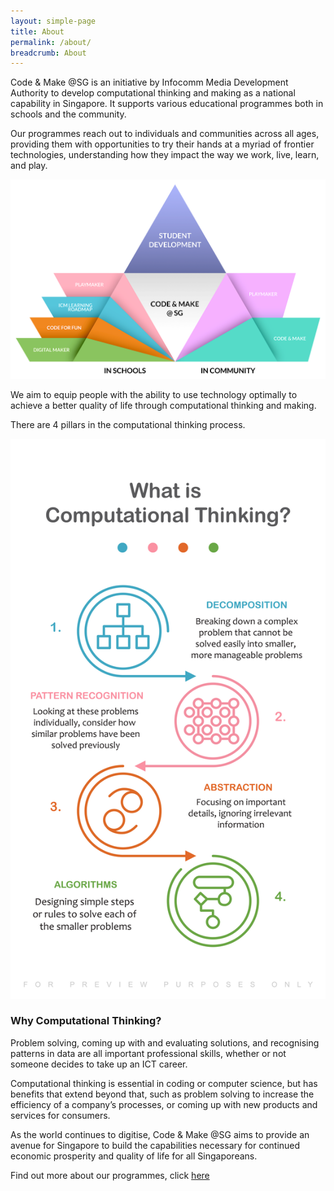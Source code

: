 ```yaml
---
layout: simple-page
title: About
permalink: /about/
breadcrumb: About
---
```

Code & Make @SG is an initiative by Infocomm Media Development Authority to develop computational thinking and making as a national capability in Singapore. It supports various educational programmes both in schools and the community.

Our programmes reach out to individuals and communities across all ages, providing them with opportunities to try their hands at a myriad of frontier technologies, understanding how they impact the way we work, live, learn, and play.  

![About infographic](/images/about/about-infographic.png)

We aim to equip people with the ability to use technology optimally to achieve a better quality of life through computational thinking and making. 

There are 4 pillars in the computational thinking process.

![Computational Thinking infographic](/images/about/computational-thinking-infographic.jpg)

### Why Computational Thinking?

Problem solving, coming up with and evaluating solutions, and recognising patterns in data are all important professional skills, whether or not someone decides to take up an ICT career. 

Computational thinking is essential in coding or computer science, but has benefits that extend beyond that, such as problem solving to increase the efficiency of a company’s processes, or coming up with new products and services for consumers. 

As the world continues to digitise, Code & Make @SG aims to provide an avenue for Singapore to build the capabilities necessary for continued economic prosperity and quality of life for all Singaporeans. 

Find out more about our programmes, click [here](https://isomer-dlp-staging.netlify.com/in-schools/overview/)
